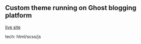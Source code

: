 ## Custom theme running on Ghost blogging platform

[live site](http://alikayarnell.com)

tech: html/scss/js
